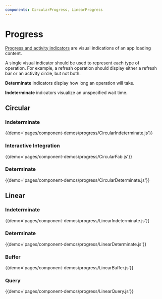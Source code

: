 ```yaml
---
components: CircularProgress, LinearProgress
---
```


# Progress

[Progress and activity indicators](https://material.google.com/components/progress-activity.html)
are visual indications of an app loading content.

A single visual indicator should be used to represent each type of operation.
For example, a refresh operation should display either a refresh bar or an activity circle, but not both.

**Determinate** indicators display how long an operation will take.

**Indeterminate** indicators visualize an unspecified wait time.

## Circular

### Indeterminate

{{demo='pages/component-demos/progress/CircularIndeterminate.js'}}

### Interactive Integration

{{demo='pages/component-demos/progress/CircularFab.js'}}

###  Determinate

{{demo='pages/component-demos/progress/CircularDeterminate.js'}}

## Linear

### Indeterminate

{{demo='pages/component-demos/progress/LinearIndeterminate.js'}}

### Determinate

{{demo='pages/component-demos/progress/LinearDeterminate.js'}}

### Buffer

{{demo='pages/component-demos/progress/LinearBuffer.js'}}

### Query

{{demo='pages/component-demos/progress/LinearQuery.js'}}
